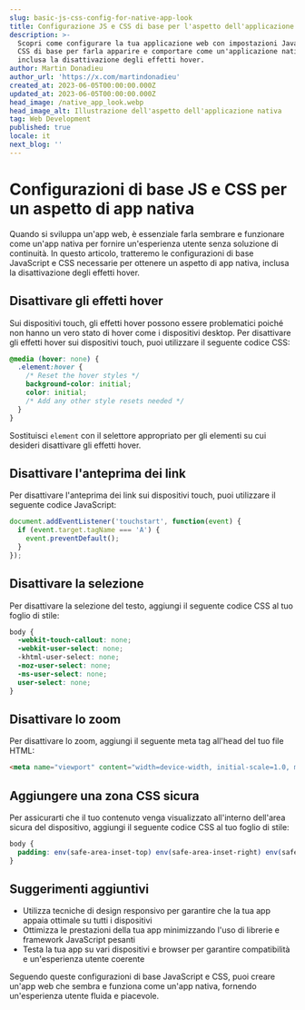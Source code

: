 ```yaml
---
slug: basic-js-css-config-for-native-app-look
title: Configurazione JS e CSS di base per l'aspetto dell'applicazione nativa
description: >-
  Scopri come configurare la tua applicazione web con impostazioni JavaScript e
  CSS di base per farla apparire e comportare come un'applicazione nativa,
  inclusa la disattivazione degli effetti hover.
author: Martin Donadieu
author_url: 'https://x.com/martindonadieu'
created_at: 2023-06-05T00:00:00.000Z
updated_at: 2023-06-05T00:00:00.000Z
head_image: /native_app_look.webp
head_image_alt: Illustrazione dell'aspetto dell'applicazione nativa
tag: Web Development
published: true
locale: it
next_blog: ''
---
```


# Configurazioni di base JS e CSS per un aspetto di app nativa

Quando si sviluppa un'app web, è essenziale farla sembrare e funzionare come un'app nativa per fornire un'esperienza utente senza soluzione di continuità. In questo articolo, tratteremo le configurazioni di base JavaScript e CSS necessarie per ottenere un aspetto di app nativa, inclusa la disattivazione degli effetti hover.

## Disattivare gli effetti hover

Sui dispositivi touch, gli effetti hover possono essere problematici poiché non hanno un vero stato di hover come i dispositivi desktop. Per disattivare gli effetti hover sui dispositivi touch, puoi utilizzare il seguente codice CSS:

```css
@media (hover: none) {
  .element:hover {
    /* Reset the hover styles */
    background-color: initial;
    color: initial;
    /* Add any other style resets needed */
  }
}
```

Sostituisci `element` con il selettore appropriato per gli elementi su cui desideri disattivare gli effetti hover.

## Disattivare l'anteprima dei link

Per disattivare l'anteprima dei link sui dispositivi touch, puoi utilizzare il seguente codice JavaScript:

```javascript
document.addEventListener('touchstart', function(event) {
  if (event.target.tagName === 'A') {
    event.preventDefault();
  }
});
```

## Disattivare la selezione

Per disattivare la selezione del testo, aggiungi il seguente codice CSS al tuo foglio di stile:

```css
body {
  -webkit-touch-callout: none;
  -webkit-user-select: none;
  -khtml-user-select: none;
  -moz-user-select: none;
  -ms-user-select: none;
  user-select: none;
}
```

## Disattivare lo zoom

Per disattivare lo zoom, aggiungi il seguente meta tag all'head del tuo file HTML:

```html
<meta name="viewport" content="width=device-width, initial-scale=1.0, maximum-scale=1.0, user-scalable=no">
```

## Aggiungere una zona CSS sicura

Per assicurarti che il tuo contenuto venga visualizzato all'interno dell'area sicura del dispositivo, aggiungi il seguente codice CSS al tuo foglio di stile:

```css
body {
  padding: env(safe-area-inset-top) env(safe-area-inset-right) env(safe-area-inset-bottom) env(safe-area-inset-left);
}
```

## Suggerimenti aggiuntivi

- Utilizza tecniche di design responsivo per garantire che la tua app appaia ottimale su tutti i dispositivi
- Ottimizza le prestazioni della tua app minimizzando l'uso di librerie e framework JavaScript pesanti
- Testa la tua app su vari dispositivi e browser per garantire compatibilità e un'esperienza utente coerente

Seguendo queste configurazioni di base JavaScript e CSS, puoi creare un'app web che sembra e funziona come un'app nativa, fornendo un'esperienza utente fluida e piacevole.